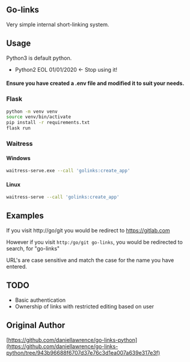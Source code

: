 Go-links
----------

Very simple internal short-linking system.

Usage
----------
Python3 is default python.
* Python2 EOL 01/01/2020 <- Stop using it!

#### Ensure you have created a .env file and modified it to suit your needs.

### Flask
```bash
python -m venv venv
source venv/bin/activate
pip install -r requirements.txt
flask run
```
### Waitress
#### Windows
```bash
waitress-serve.exe --call 'golinks:create_app'
```
#### Linux
```bash
waitress-serve --call 'golinks:create_app'
```

Examples
----------

If you visit http://go/git you would be redirect to https://gitlab.com

However if you visit `http:/go/git go-links`, you would be redirected to search, for "go-links" 

URL's are case sensitive and match the case for the name you have entered.


TODO
-----

* Basic authentication
* Ownership of links with restricted editing based on user


Original Author
-----
[https://github.com/daniellawrence/go-links-python](https://github.com/daniellawrence/go-links-python/tree/943b96688f6707d37e76c3d1ea007a639e317e3f) 